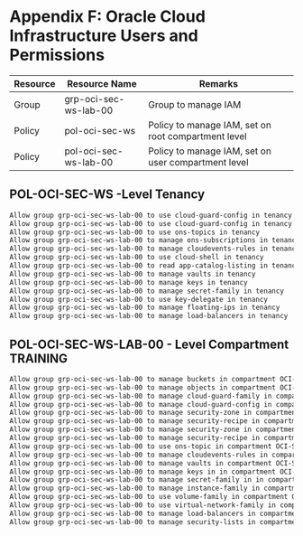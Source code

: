 # Appendix F: Oracle Cloud Infrastructure Users and Permissions
<!-- markdownlint-disable MD013 -->

| Resource         | Resource Name            | Remarks                                                                |
|------------------|--------------------------| -----------------------------------------------------------------------|
| Group            | grp-oci-sec-ws-lab-00    | Group to manage IAM                                                    |
| Policy           | pol-oci-sec-ws           | Policy to manage IAM, set on root compartment level                    |
| Policy           | pol-oci-sec-ws-lab-00    | Policy to manage IAM, set on user compartment level                    |

## POL-OCI-SEC-WS -Level Tenancy

```BASH
Allow group grp-oci-sec-ws-lab-00 to use cloud-guard-config in tenancy
Allow group grp-oci-sec-ws-lab-00 to use cloud-guard-config in tenancy
Allow group grp-oci-sec-ws-lab-00 to use ons-topics in tenancy
Allow group grp-oci-sec-ws-lab-00 to manage ons-subscriptions in tenancy
Allow group grp-oci-sec-ws-lab-00 to manage cloudevents-rules in tenancy
Allow group grp-oci-sec-ws-lab-00 to use cloud-shell in tenancy
Allow group grp-oci-sec-ws-lab-00 to read app-catalog-listing in tenancy
Allow group grp-oci-sec-ws-lab-00 to manage vaults in tenancy
Allow group grp-oci-sec-ws-lab-00 to manage keys in tenancy
Allow group grp-oci-sec-ws-lab-00 to manage secret-family in tenancy
Allow group grp-oci-sec-ws-lab-00 to use key-delegate in tenancy
Allow group grp-oci-sec-ws-lab-00 to manage floating-ips in tenancy
Allow group grp-oci-sec-ws-lab-00 to manage load-balancers in tenancy
```

## POL-OCI-SEC-WS-LAB-00 - Level Compartment TRAINING

```BASH
Allow group grp-oci-sec-ws-lab-00 to manage buckets in compartment OCI-SEC-WS-LAB-00
Allow group grp-oci-sec-ws-lab-00 to manage objects in compartment OCI-SEC-WS-LAB-00
Allow group grp-oci-sec-ws-lab-00 to manage cloud-guard-family in compartment OCI-SEC-WS-LAB-00
Allow group grp-oci-sec-ws-lab-00 to manage cloud-guard-config in compartment OCI-SEC-WS-LAB-00
Allow group grp-oci-sec-ws-lab-00 to manage security-zone in compartment OCI-SEC-WS-LAB-00
Allow group grp-oci-sec-ws-lab-00 to manage security-recipe in compartment OCI-SEC-WS-LAB-00
Allow group grp-oci-sec-ws-lab-00 to manage security-zone in compartment OCI-SEC-WS-LAB-00
Allow group grp-oci-sec-ws-lab-00 to manage security-recipe in compartment OCI-SEC-WS-LAB-00
Allow group grp-oci-sec-ws-lab-00 to use ons-topic in compartment OCI-SEC-WS-LAB-00
Allow group grp-oci-sec-ws-lab-00 to manage cloudevents-rules in compartment OCI-SEC-WS-LAB-00
Allow group grp-oci-sec-ws-lab-00 to manage vaults in compartment OCI-SEC-WS-LAB-00
Allow group grp-oci-sec-ws-lab-00 to manage keys in in compartment OCI-SEC-WS-LAB-00 
Allow group grp-oci-sec-ws-lab-00 to manage secret-family in in compartment OCI-SEC-WS-LAB-00
Allow group grp-oci-sec-ws-lab-00 to manage instance-family in compartment OCI-SEC-WS-LAB-00
Allow group grp-oci-sec-ws-lab-00 to use volume-family in compartment OCI-SEC-WS-LAB-00
Allow group grp-oci-sec-ws-lab-00 to use virtual-network-family in compartment OCI-SEC-WS-LAB-00
Allow group grp-oci-sec-ws-lab-00 to manage load-balancers in compartment OCI-SEC-WS-LAB-00
Allow group grp-oci-sec-ws-lab-00 to manage security-lists in compartment OCI-SEC-WS-LAB-00
```

